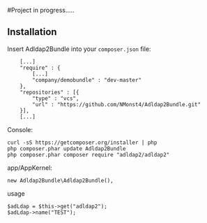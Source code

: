#Project in progress.....

## Installation

Insert Adldap2Bundle into your `composer.json` file:

        [...]
        "require" : {
            [...]
            "company/demobundle" : "dev-master"
        },
        "repositories" : [{
            "type" : "vcs",
            "url" : "https://github.com/NMonst4/Adldap2Bundle.git"
        }],
        [...]
   
Console:

    curl -sS https://getcomposer.org/installer | php
    php composer.phar update Adldap2Bundle
    php composer.phar composer require "adldap2/adldap2"
    
app/AppKernel:

    new Adldap2Bundle\Adldap2Bundle(),
    
usage

    $adLdap = $this->get("adldap2");
    $adLdap->name("TEST");
